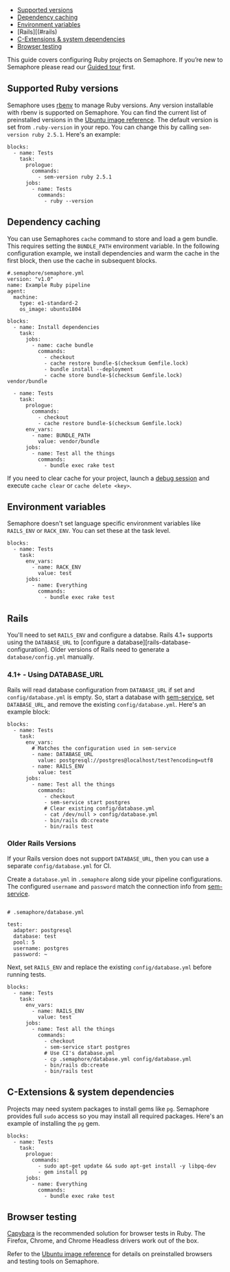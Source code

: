 * [Supported versions](#supported-versions)
* [Dependency caching](#dependency-caching)
* [Environment variables](#environment-variables)
* [Rails][(#rails)
* [C-Extensions & system dependencies](#c-extensions-system-dependendices)
* [Browser testing](#browser-testing)

This guide covers configuring Ruby projects on Semaphore.
If you’re new to Semaphore please read our
[Guided tour](https://docs.semaphoreci.com/article/77-getting-started) first.

## Supported Ruby versions

Semaphore uses [rbenv](https://github.com/rbenv/rbenv) to manage
Ruby versions. Any version installable with rbenv is supported on
Semaphore. You can find the current list of preinstalled versions in the
[Ubuntu image reference](https://docs.semaphoreci.com/article/32-ubuntu-1804-image#ruby).
The default version is set from `.ruby-version` in your repo.
You can change this by calling `sem-version ruby 2.5.1`.
Here's an example:

<pre><code class="language-yaml">blocks:
  - name: Tests
    task:
      prologue:
        commands:
          - sem-version ruby 2.5.1
      jobs:
        - name: Tests
          commands:
            - ruby --version
</code></pre>

## Dependency caching

You can use Semaphores `cache` command to store and load a gem bundle.
This requires setting the `BUNDLE_PATH` environment variable. In the following
configuration example, we install dependencies and warm the cache in the first
block, then use the cache in subsequent blocks.

<pre><code class="language-yaml">#.semaphore/semaphore.yml
version: "v1.0"
name: Example Ruby pipeline
agent:
  machine:
    type: e1-standard-2
    os_image: ubuntu1804

blocks:
  - name: Install dependencies
    task:
      jobs:
        - name: cache bundle
          commands:
            - checkout
            - cache restore bundle-$(checksum Gemfile.lock)
            - bundle install --deployment
            - cache store bundle-$(checksum Gemfile.lock) vendor/bundle

  - name: Tests
    task:
      prologue:
        commands:
          - checkout
          - cache restore bundle-$(checksum Gemfile.lock)
      env_vars:
        - name: BUNDLE_PATH
          value: vendor/bundle
      jobs:
        - name: Test all the things
          commands:
            - bundle exec rake test
</code></pre>

If you need to clear cache for your project, launch a
[debug session](https://docs.semaphoreci.com/article/75-debugging-with-ssh-access)
and execute `cache clear` or `cache delete <key>`.

## Environment variables

Semaphore doesn't set language specific environment variables like
`RAILS_ENV` or `RACK_ENV`. You can set these at the task level.

<pre><code class="language-yaml">blocks:
  - name: Tests
    task:
      env_vars:
        - name: RACK_ENV
          value: test
      jobs:
        - name: Everything
          commands:
            - bundle exec rake test
</code></pre>

## Rails

You'll need to set `RAILS_ENV` and configure a databse. Rails 4.1+
supports using the `DATABASE_URL` to [configure a
database][rails-database-configuration]. Older versions of Rails need
to generate a `database/config.yml` manually.

### 4.1+ - Using DATABASE_URL

Rails will read database configuration from `DATABASE_URL` if set and
`config/database.yml` is empty. So, start a database with
[sem-service][sem-service], set `DATABASE_URL`, and remove the
existing `config/database.yml`. Here's an example block:

<pre><code class="language-yaml">blocks:
  - name: Tests
    task:
      env_vars:
        # Matches the configuration used in sem-service
        - name: DATABASE_URL
          value: postgresql://postgres@localhost/test?encoding=utf8
        - name: RAILS_ENV
          value: test
      jobs:
        - name: Test all the things
          commands:
            - checkout
            - sem-service start postgres
            # Clear existing config/database.yml
            - cat /dev/null > config/database.yml
            - bin/rails db:create
            - bin/rails test
</code></pre>

### Older Rails Versions

If your Rails version does not support `DATABASE_URL`, then you can
use a separate `config/database.yml` for CI.

Create a `database.yml` in `.semaphore` along side your pipeline
configurations. The configured `username` and `password` match the
connection info from [sem-service][sem-service].

<pre><code class="language-yaml">
# .semaphore/database.yml

test:
  adapter: postgresql
  database: test
  pool: 5
  username: postgres
  password: ~
</code></pre>

Next, set `RAILS_ENV` and replace the existing `config/database.yml`
before running tests.

<pre><code class="language-yaml">blocks:
  - name: Tests
    task:
      env_vars:
        - name: RAILS_ENV
          value: test
      jobs:
        - name: Test all the things
          commands:
            - checkout
            - sem-service start postgres
            # Use CI's database.yml
            - cp .semaphore/database.yml config/database.yml
            - bin/rails db:create
            - bin/rails test
</code></pre>


## C-Extensions & system dependencies

Projects may need system packages to install gems like `pg`. Semaphore provides
full `sudo` access so you may install all required packages. Here's an
example of installing the `pg` gem.

<pre><code class="language-yaml">blocks:
  - name: Tests
    task:
      prologue:
        commands:
          - sudo apt-get update && sudo apt-get install -y libpq-dev
          - gem install pg
      jobs:
        - name: Everything
          commands:
            - bundle exec rake test
</code></pre>

## Browser testing

[Capybara](http://teamcapybara.github.io/capybara) is the recommended
solution for browser tests in Ruby. The Firefox, Chrome, and Chrome Headless
drivers work out of the box.

Refer to the [Ubuntu image reference](browser-ref) for details on preinstalled
browsers and testing tools on Semaphore.

[browser-ref]: https://docs.semaphoreci.com/article/32-ubuntu-1804-image#browsers-and-headless-browser-testing
[sem-service]: https://docs.semaphoreci.com/article/54-toolbox-reference#sem-service
